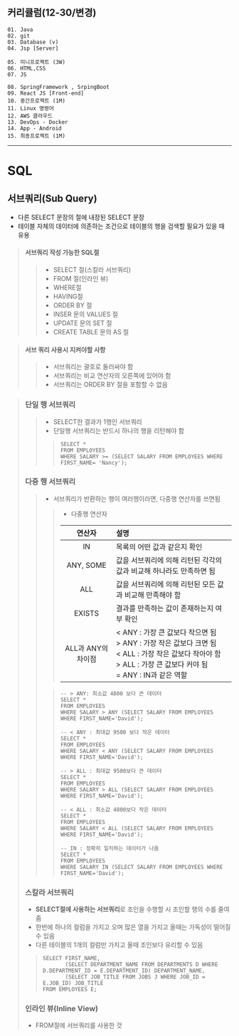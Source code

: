## 커리큘럼(12-30/변경)
```
01. Java
02. git
03. Database (v)
04. Jsp [Server]

05. 미니프로젝트 (3W)
06. HTML,CSS  
07. JS

08. SpringFramework , SrpingBoot
09. React JS [Front-end]
10. 중간프로젝트 (1M)
11. Linux 명령어
12. AWS 클라우드
13. DevOps - Docker
14. App - Android
15. 최종프로젝트 (1M)
```
---
# SQL
## 서브쿼리(Sub Query)
+ 다른 SELECT 문장의 절에 내장된 SELECT 문장
+ 테이블 자체의 데이터에 의존하는 조건으로 테이블의 행을 검색할 필요가 있을 때 유용

> #### 서브쿼리 작성 가능한 SQL절
>> + SELECT 절(스칼라 서브쿼리)
>> + FROM 절(인라인 뷰)
>> + WHERE절
>> + HAVING절
>> + ORDER BY 절
>> + INSER 문의 VALUES 절
>> + UPDATE 문의 SET 절
>> + CREATE TABLE 문의 AS 절

> #### 서브 쿼리 사용시 지켜야할 사항
>> + 서브쿼리는 괄호로 둘러싸야 함
>> + 서브쿼리는 비교 연산자의 오른쪽에 있어야 함
>> + 서브쿼리는 ORDER BY 절을 포함할 수 없음


> ### 단일 행 서브쿼리
>> + SELECT한 결과가 1행인 서브쿼리
>> + 단일행 서브쿼리는 반드시 하나의 행을 리턴해야 함
>>> ```
>>> SELECT * 
>>> FROM EMPLOYEES 
>>> WHERE SALARY >= (SELECT SALARY FROM EMPLOYEES WHERE FIRST_NAME= 'Nancy');
>>> ```
> 
> ### 다중 행 서브쿼리
>> + 서브쿼리가 반환하는 행이 여러행이라면, 다중행 연산자를 쓰면됨
>>> + 다중행 연산자 
>>>
>>> | 연산자 | 설명 |
>>> |:-----:|:-----|
>>> | IN | 목록의 어떤 값과 같은지 확인 |
>>> | ANY, SOME | 값을 서브쿼리에 의해 리턴된 각각의 값과 비교해 하나라도 만족하면 됨 |
>>> | ALL | 값을 서브쿼리에 의해 리턴된 모든 값과 비교해 만족해야 함 |
>>> | EXISTS | 결과를 만족하는 값이 존재하는지 여부 확인 | 
>>> | ALL과 ANY의 차이점 | < ANY : 가장 큰 값보다 작으면 됨<br> > ANY : 가장 작은 값보다 크면 됨<br> < ALL : 가장 작은 값보다 작아야 함<br> > ALL : 가장 큰 값보다 커야 됨<br> = ANY : IN과 같은 역할|
>> 
>>> ```
>>> -- > ANY: 최소값 4800 보다 큰 데이터
>>> SELECT *
>>> FROM EMPLOYEES
>>> WHERE SALARY > ANY (SELECT SALARY FROM EMPLOYEES WHERE FIRST_NAME='David');
>>>
>>> -- < ANY : 최대값 9500 보다 작은 데이터
>>> SELECT *
>>> FROM EMPLOYEES
>>> WHERE SALARY < ANY (SELECT SALARY FROM EMPLOYEES WHERE FIRST_NAME='David');
>>> 
>>> -- > ALL : 최대값 9500보다 큰 데이터 
>>> SELECT *
>>> FROM EMPLOYEES
>>> WHERE SALARY > ALL (SELECT SALARY FROM EMPLOYEES WHERE FIRST_NAME='David');
>>> 
>>> -- < ALL : 최소값 4800보다 작은 데이터 
>>> SELECT *
>>> FROM EMPLOYEES
>>> WHERE SALARY < ALL (SELECT SALARY FROM EMPLOYEES WHERE FIRST_NAME='David');
>>> 
>>> -- IN : 정확히 일치하는 데이터가 나옴
>>> SELECT *
>>> FROM EMPLOYEES
>>> WHERE SALARY IN (SELECT SALARY FROM EMPLOYEES WHERE FIRST_NAME='David');
>>> ```
> 
> ### 스칼라 서브쿼리
> + **SELECT절에 사용하는 서브쿼리**로 조인을 수행할 시 조인할 행의 수를 줄여줌
> + 한번에 하나의 컬럼을 가지고 오며 많은 열을 가지고 올때는 가독성이 떨어질 수 있음
> + 다른 테이블의 1개의 컬럼만 가지고 올때 조인보다 유리할 수 있음
>> ```
>> SELECT FIRST_NAME,
>>        (SELECT DEPARTMENT_NAME FROM DEPARTMENTS D WHERE D.DEPARTMENT_ID = E.DEPARTMENT_ID) DEPARTMENT_NAME,
>>        (SELECT JOB_TITLE FROM JOBS J WHERE JOB_ID = E.JOB_ID) JOB_TITLE
>> FROM EMPLOYEES E;
>> ```
>
> ### 인라인 뷰(Inline View)
> + FROM절에 서브쿼리를 사용한 것